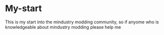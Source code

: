 # My-start
This is my start into the mindustry modding community, so if anyome who is knowledgeable about mindustry modding please help me
